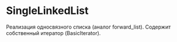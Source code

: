 # SingleLinkedList
Реализация односвязного списка (аналог forward_list). Содержит собственный итератор (BasicIterator).
